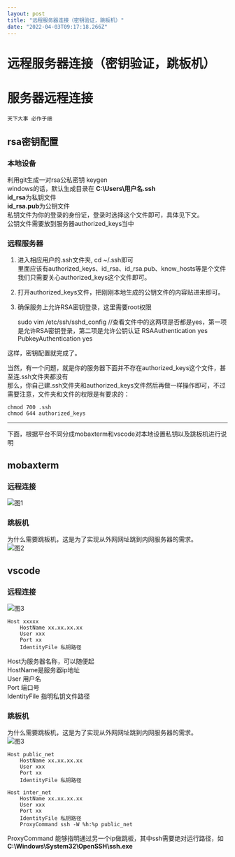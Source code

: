 ```yaml
---
layout: post
title: "远程服务器连接（密钥验证，跳板机）"
date: "2022-04-03T09:17:18.266Z"
---
```

远程服务器连接（密钥验证，跳板机）
=================

服务器远程连接
=======

`天下大事 必作于细`

rsa密钥配置
-------

### 本地设备

利用git生成一对rsa公私密钥 keygen  
windows的话，默认生成目录在 **C:\\Users\\用户名.ssh**  
**id\_rsa**为私钥文件  
**id\_rsa.pub**为公钥文件  
私钥文件为你的登录的身份证，登录时选择这个文件即可，具体见下文。  
公钥文件需要放到服务器authorized\_keys当中

### 远程服务器

1.  进入相应用户的.ssh文件夹, cd ~/.ssh即可  
    里面应该有authorized\_keys、id\_rsa、id\_rsa.pub、know\_hosts等是个文件  
    我们只需要关心authorized\_keys这个文件即可。
2.  打开authorized\_keys文件，把刚刚本地生成的公钥文件的内容贴进来即可。
3.  确保服务上允许RSA密钥登录，这里需要root权限

    sudo vim /etc/ssh/sshd_config
    //查看文件中的这两项是否都是yes，第一项是允许RSA密钥登录，第二项是允许公钥认证
    RSAAuthentication yes
    PubkeyAuthentication yes
    

这样，密钥配置就完成了。

当然，有一个问题，就是你的服务器下面并不存在authorized\_keys这个文件，甚至连.ssh文件夹都没有  
那么，你自己建.ssh文件夹和authorized\_keys文件然后再做一样操作即可，不过需要注意，文件夹和文件的权限是有要求的：

    chmod 700 .ssh
    chmod 644 authorized_keys
    

* * *

下面，根据平台不同分成mobaxterm和vscode对本地设置私钥以及跳板机进行说明

mobaxterm
---------

### 远程连接

![图1](https://img2022.cnblogs.com/blog/1809921/202204/1809921-20220403163823110-1465457301.png)

### 跳板机

为什么需要跳板机，这是为了实现从外网网址跳到内网服务器的需求。  
![图2](https://img2022.cnblogs.com/blog/1809921/202204/1809921-20220403164217010-1514391787.png)

vscode
------

### 远程连接

![图3](https://img2022.cnblogs.com/blog/1809921/202204/1809921-20220403164545761-1955636391.png)

    Host xxxxx
        HostName xx.xx.xx.xx
        User xxx
        Port xx
        IdentityFile 私钥路径
    

Host为服务器名称，可以随便起  
HostName是服务器ip地址  
User 用户名  
Port 端口号  
IdentityFile 指明私钥文件路径

### 跳板机

为什么需要跳板机，这是为了实现从外网网址跳到内网服务器的需求。  
![图3](https://img2022.cnblogs.com/blog/1809921/202204/1809921-20220403164853136-1687616518.png)

    Host public_net
        HostName xx.xx.xx.xx
        User xxx
        Port xx
        IdentityFile 私钥路径
    
    Host inter_net
        HostName xx.xx.xx.xx
        User xxx
        Port xx
        IdentityFile 私钥路径
        ProxyCommand ssh -W %h:%p public_net
    

ProxyCommand 能够指明通过另一个ip做跳板，其中ssh需要绝对运行路径，如**C:\\Windows\\System32\\OpenSSH\\ssh.exe**